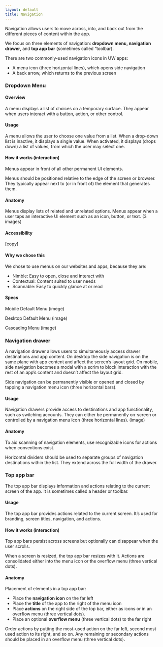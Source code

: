 ```yaml
---
layout: default
title: Navigation
---
```

Navigation allows users to move across, into, and back out from the different pieces of content within the app.

We focus on three elements of navigation: **dropdown menu, navigation drawer,** and **top app bar** (sometimes called “toolbar).

There are two commonly-used navigation icons in UW apps:

+ A menu icon (three horizontal lines), which opens side navigation
+ A back arrow, which returns to the previous screen

### Dropdown Menu

#### Overview

A menu displays a list of choices on a temporary surface. They appear when users interact with a button, action, or other control.

#### Usage

A menu allows the user to choose one value from a list. When a drop-down list is inactive, it displays a single value. When activated, it displays (drops down) a list of values, from which the user may select one.

#### How it works (interaction)

Menus appear in front of all other permanent UI elements.

Menus should be positioned relative to the edge of the screen or browser. They typically appear next to (or in front of) the element that generates them.

#### Anatomy

Menus display lists of related and unrelated options. Menus appear when a user taps an interactive UI element such as an icon, button, or text.
(3 images)

#### Accessibility

[copy]

#### Why we chose this

We chose to use menus on our websites and apps, because they are:

+ Nimble: Easy to open, close and interact with
+ Contextual: Content suited to user needs
+ Scannable: Easy to quickly glance at or read

#### Specs

Mobile Default Menu
(imege)

Desktop Default Menu
(image)

Cascading Menu
(image)


### Navigation drawer

A navigation drawer allows users to simultaneously access drawer destinations and app content. On desktop the side navigation is on the same plane with app content and affect the screen’s layout grid. On mobile, side navigation becomes a modal with a scrim to block interaction with the rest of an app’s content and doesn’t affect the layout grid.

Side navigation can be permanently visible or opened and closed by tapping a navigation menu icon (three horizontal bars).

#### Usage

Navigation drawers provide access to destinations and app functionality, such as switching accounts. They can either be permanently on-screen or controlled by a navigation menu icon (three horizontal lines).
(image)

#### Anatomy

To aid scanning of navigation elements, use recognizable icons for actions when conventions exist.

Horizontal dividers should be used to separate groups of navigation destinations within the list. They extend across the full width of the drawer.

### Top app bar

The top app bar displays information and actions relating to the current screen of the app. It is sometimes called a header or toolbar.

#### Usage

The top app bar provides actions related to the current screen. It’s used for branding, screen titles, navigation, and actions.

#### How it works (interaction)

Top app bars persist across screens but optionally can disappear when the user scrolls.

When a screen is resized, the top app bar resizes with it. Actions are consolidated either into the menu icon or the overflow menu (three vertical dots).

#### Anatomy

Placement of elements in a top app bar:

+ Place the **navigation icon** on the far left
+ Place the **title** of the app to the right of the menu icon
+ Place **actions** on the right side of the top bar, either as icons or in an overflow menu (three vertical dots).
+ Place an optional **overflow menu** (three vertical dots) to the far right

Order actions by putting the most-used action on the far left, second most used action to its right, and so on. Any remaining or secondary actions should be placed in an overflow menu (three vertical dots).

